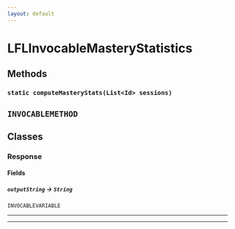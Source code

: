 ```yaml
---
layout: default
---
```


# LFLInvocableMasteryStatistics

## Methods

### `static computeMasteryStats(List<Id> sessions)`

## `INVOCABLEMETHOD`

## Classes

### Response

#### Fields

##### `outputString` → `String`

`INVOCABLEVARIABLE`

---

---
